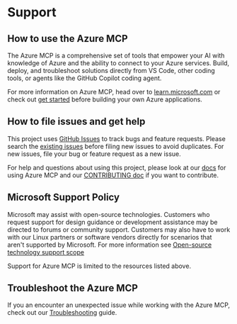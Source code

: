 # Support

## How to use the Azure MCP

The Azure MCP is a comprehensive set of tools that empower your AI with knowledge of Azure and the ability to connect to your Azure services. Build, deploy, and troubleshoot solutions directly from VS Code, other coding tools, or agents like the GitHub Copilot coding agent.

For more information on Azure MCP, head over to [learn.microsoft.com][learn-doc] or check out [get started][azmcp-link] before building your own Azure applications.

## How to file issues and get help

This project uses [GitHub Issues][gh-issue] to track bugs and feature requests. Please search the [existing issues][exist-issue] before filing new issues to avoid duplicates. For new issues, file your bug or feature request as a new issue.

For help and questions about using this project, please look at our [docs][docs] for using Azure MCP and our [CONTRIBUTING doc][contribute] if you want to contribute.

## Microsoft Support Policy

Microsoft may assist with open-source technologies. Customers who request support for design guidance or development assistance may be directed to forums or community support. Customers may also have to work with our Linux partners or software vendors directly for scenarios that aren't supported by Microsoft. For more information see [Open-source technology support scope](https://learn.microsoft.com/troubleshoot/azure/cloud-services/support-linux-open-source-technology#open-source-technology-support-matrix)

Support for Azure MCP is limited to the resources listed above.

[gh-issue]: https://github.com/microsoft/mcp/issues/new/choose
[exist-issue]: https://github.com/microsoft/mcp/issues
[docs]: https://learn.microsoft.com/azure/developer/azure-mcp-server/overview
[contribute]: https://github.com/microsoft/mcp/blob/main/CONTRIBUTING.md
[azmcp-link]: https://learn.microsoft.com/azure/developer/azure-mcp-server/get-started
[learn-doc]: https://learn.microsoft.com/azure/developer/azure-mcp-server/overview

## Troubleshoot the Azure MCP

If you an encounter an unexpected issue while working with the Azure MCP, check out our [Troubleshooting](https://github.com/microsoft/mcp/blob/main/TROUBLESHOOTING.md) guide.

